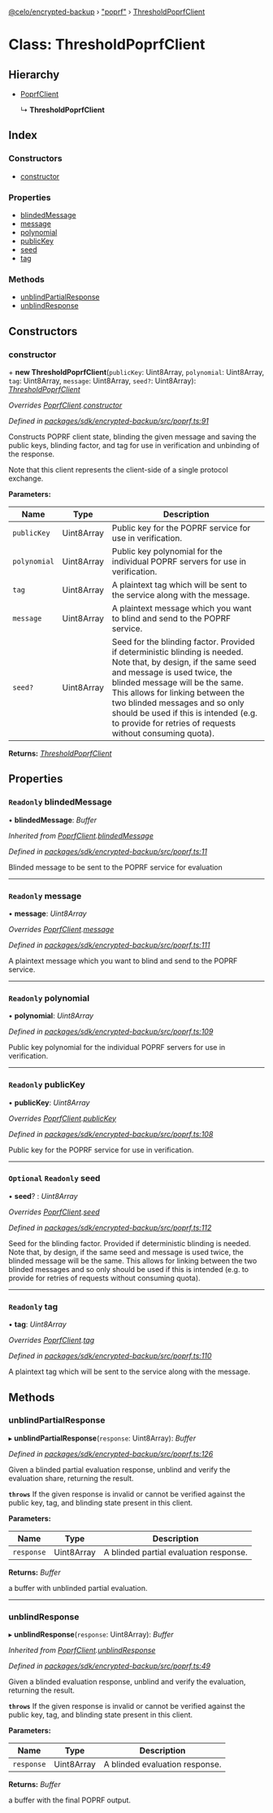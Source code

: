 [@celo/encrypted-backup](../README.md) › ["poprf"](../modules/_poprf_.md) › [ThresholdPoprfClient](_poprf_.thresholdpoprfclient.md)

# Class: ThresholdPoprfClient

## Hierarchy

* [PoprfClient](_poprf_.poprfclient.md)

  ↳ **ThresholdPoprfClient**

## Index

### Constructors

* [constructor](_poprf_.thresholdpoprfclient.md#constructor)

### Properties

* [blindedMessage](_poprf_.thresholdpoprfclient.md#readonly-blindedmessage)
* [message](_poprf_.thresholdpoprfclient.md#readonly-message)
* [polynomial](_poprf_.thresholdpoprfclient.md#readonly-polynomial)
* [publicKey](_poprf_.thresholdpoprfclient.md#readonly-publickey)
* [seed](_poprf_.thresholdpoprfclient.md#optional-readonly-seed)
* [tag](_poprf_.thresholdpoprfclient.md#readonly-tag)

### Methods

* [unblindPartialResponse](_poprf_.thresholdpoprfclient.md#unblindpartialresponse)
* [unblindResponse](_poprf_.thresholdpoprfclient.md#unblindresponse)

## Constructors

###  constructor

\+ **new ThresholdPoprfClient**(`publicKey`: Uint8Array, `polynomial`: Uint8Array, `tag`: Uint8Array, `message`: Uint8Array, `seed?`: Uint8Array): *[ThresholdPoprfClient](_poprf_.thresholdpoprfclient.md)*

*Overrides [PoprfClient](_poprf_.poprfclient.md).[constructor](_poprf_.poprfclient.md#constructor)*

*Defined in [packages/sdk/encrypted-backup/src/poprf.ts:91](https://github.com/celo-org/celo-monorepo/blob/master/packages/sdk/encrypted-backup/src/poprf.ts#L91)*

Constructs POPRF client state, blinding the given message and saving the public keys, blinding
factor, and tag for use in verification and unbinding of the response.

Note that this client represents the client-side of a single protocol exchange.

**Parameters:**

Name | Type | Description |
------ | ------ | ------ |
`publicKey` | Uint8Array | Public key for the POPRF service for use in verification. |
`polynomial` | Uint8Array | Public key polynomial for the individual POPRF servers for use in verification. |
`tag` | Uint8Array | A plaintext tag which will be sent to the service along with the message. |
`message` | Uint8Array | A plaintext message which you want to blind and send to the POPRF service. |
`seed?` | Uint8Array | Seed for the blinding factor. Provided if deterministic blinding is needed.   Note that, by design, if the same seed and message is used twice, the blinded message will be   the same. This allows for linking between the two blinded messages and so only should be used   if this is intended (e.g. to provide for retries of requests without consuming quota).  |

**Returns:** *[ThresholdPoprfClient](_poprf_.thresholdpoprfclient.md)*

## Properties

### `Readonly` blindedMessage

• **blindedMessage**: *Buffer*

*Inherited from [PoprfClient](_poprf_.poprfclient.md).[blindedMessage](_poprf_.poprfclient.md#readonly-blindedmessage)*

*Defined in [packages/sdk/encrypted-backup/src/poprf.ts:11](https://github.com/celo-org/celo-monorepo/blob/master/packages/sdk/encrypted-backup/src/poprf.ts#L11)*

Blinded message to be sent to the POPRF service for evaluation

___

### `Readonly` message

• **message**: *Uint8Array*

*Overrides [PoprfClient](_poprf_.poprfclient.md).[message](_poprf_.poprfclient.md#readonly-message)*

*Defined in [packages/sdk/encrypted-backup/src/poprf.ts:111](https://github.com/celo-org/celo-monorepo/blob/master/packages/sdk/encrypted-backup/src/poprf.ts#L111)*

A plaintext message which you want to blind and send to the POPRF service.

___

### `Readonly` polynomial

• **polynomial**: *Uint8Array*

*Defined in [packages/sdk/encrypted-backup/src/poprf.ts:109](https://github.com/celo-org/celo-monorepo/blob/master/packages/sdk/encrypted-backup/src/poprf.ts#L109)*

Public key polynomial for the individual POPRF servers for use in verification.

___

### `Readonly` publicKey

• **publicKey**: *Uint8Array*

*Overrides [PoprfClient](_poprf_.poprfclient.md).[publicKey](_poprf_.poprfclient.md#readonly-publickey)*

*Defined in [packages/sdk/encrypted-backup/src/poprf.ts:108](https://github.com/celo-org/celo-monorepo/blob/master/packages/sdk/encrypted-backup/src/poprf.ts#L108)*

Public key for the POPRF service for use in verification.

___

### `Optional` `Readonly` seed

• **seed**? : *Uint8Array*

*Overrides [PoprfClient](_poprf_.poprfclient.md).[seed](_poprf_.poprfclient.md#optional-readonly-seed)*

*Defined in [packages/sdk/encrypted-backup/src/poprf.ts:112](https://github.com/celo-org/celo-monorepo/blob/master/packages/sdk/encrypted-backup/src/poprf.ts#L112)*

Seed for the blinding factor. Provided if deterministic blinding is needed.
  Note that, by design, if the same seed and message is used twice, the blinded message will be
  the same. This allows for linking between the two blinded messages and so only should be used
  if this is intended (e.g. to provide for retries of requests without consuming quota).

___

### `Readonly` tag

• **tag**: *Uint8Array*

*Overrides [PoprfClient](_poprf_.poprfclient.md).[tag](_poprf_.poprfclient.md#readonly-tag)*

*Defined in [packages/sdk/encrypted-backup/src/poprf.ts:110](https://github.com/celo-org/celo-monorepo/blob/master/packages/sdk/encrypted-backup/src/poprf.ts#L110)*

A plaintext tag which will be sent to the service along with the message.

## Methods

###  unblindPartialResponse

▸ **unblindPartialResponse**(`response`: Uint8Array): *Buffer*

*Defined in [packages/sdk/encrypted-backup/src/poprf.ts:126](https://github.com/celo-org/celo-monorepo/blob/master/packages/sdk/encrypted-backup/src/poprf.ts#L126)*

Given a blinded partial evaluation response, unblind and verify the evaluation share, returning the result.

**`throws`** If the given response is invalid or cannot be verified against the public key, tag, and
blinding state present in this client.

**Parameters:**

Name | Type | Description |
------ | ------ | ------ |
`response` | Uint8Array | A blinded partial evaluation response. |

**Returns:** *Buffer*

a buffer with unblinded partial evaluation.

___

###  unblindResponse

▸ **unblindResponse**(`response`: Uint8Array): *Buffer*

*Inherited from [PoprfClient](_poprf_.poprfclient.md).[unblindResponse](_poprf_.poprfclient.md#unblindresponse)*

*Defined in [packages/sdk/encrypted-backup/src/poprf.ts:49](https://github.com/celo-org/celo-monorepo/blob/master/packages/sdk/encrypted-backup/src/poprf.ts#L49)*

Given a blinded evaluation response, unblind and verify the evaluation, returning the result.

**`throws`** If the given response is invalid or cannot be verified against the public key, tag, and
blinding state present in this client.

**Parameters:**

Name | Type | Description |
------ | ------ | ------ |
`response` | Uint8Array | A blinded evaluation response. |

**Returns:** *Buffer*

a buffer with the final POPRF output.
